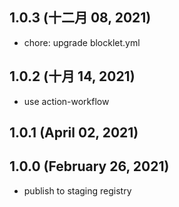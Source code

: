 ## 1.0.3 (十二月 08, 2021)

- chore: upgrade blocklet.yml

## 1.0.2 (十月 14, 2021)

- use action-workflow

## 1.0.1 (April 02, 2021)

## 1.0.0 (February 26, 2021)

- publish to staging registry
